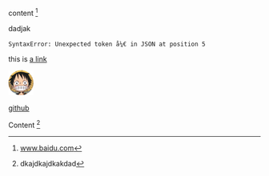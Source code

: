 content [^nihao]
  
  
dadjak

```
SyntaxError: Unexpected token å¼€ in JSON at position 5
```  

  
this is [a link][baidu]
  
<img src = './lala.png'  width="10%"></img>
  
[github](http://github.com )
  
[baidu]: http://www.baidu.com
  
[^nihao]: www.baidu.com
  
Content [^1]
  
[^1]: dkajdkajdkakdad
